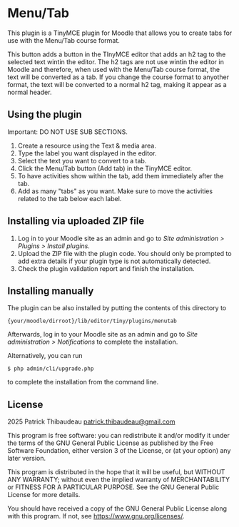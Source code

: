 # Menu/Tab #

This plugin is a TinyMCE plugin for Moodle that allows you to create tabs for 
use with the Menu/Tab course format.

This button adds a button in the TInyMCE editor that adds an h2 tag to the selected
text wintin the editor. The h2 tags are not use wintin the editor in Moodle and 
therefore, when used with the Menu/Tab course format, the text will be converted as a tab.
If you change the course format to anyother format, the text will be converted to a 
normal h2 tag, making it appear as a normal header.

## Using the plugin ##
Important: DO NOT USE SUB SECTIONS.
1. Create a resource using the Text & media area.
2. Type the label you want displayed in the editor.
3. Select the text you want to convert to a tab.
4. Click the Menu/Tab button (Add tab) in the TinyMCE editor.
5. To have activities show within the tab, add them immediately after the tab.
6. Add as many "tabs" as you want. Make sure to move the activities related to the tab below each label.

## Installing via uploaded ZIP file ##

1. Log in to your Moodle site as an admin and go to _Site administration >
   Plugins > Install plugins_.
2. Upload the ZIP file with the plugin code. You should only be prompted to add
   extra details if your plugin type is not automatically detected.
3. Check the plugin validation report and finish the installation.

## Installing manually ##

The plugin can be also installed by putting the contents of this directory to

    {your/moodle/dirroot}/lib/editor/tiny/plugins/menutab

Afterwards, log in to your Moodle site as an admin and go to _Site administration >
Notifications_ to complete the installation.

Alternatively, you can run

    $ php admin/cli/upgrade.php

to complete the installation from the command line.

## License ##

2025 Patrick Thibaudeau <patrick.thibaudeau@gmail.com>

This program is free software: you can redistribute it and/or modify it under
the terms of the GNU General Public License as published by the Free Software
Foundation, either version 3 of the License, or (at your option) any later
version.

This program is distributed in the hope that it will be useful, but WITHOUT ANY
WARRANTY; without even the implied warranty of MERCHANTABILITY or FITNESS FOR A
PARTICULAR PURPOSE.  See the GNU General Public License for more details.

You should have received a copy of the GNU General Public License along with
this program.  If not, see <https://www.gnu.org/licenses/>.
